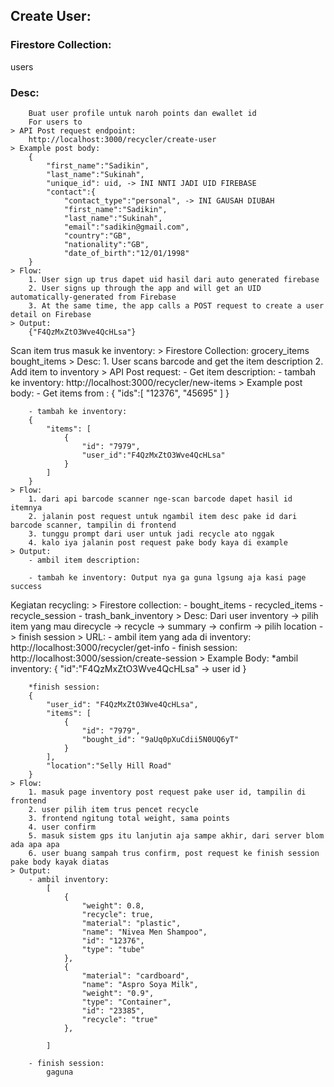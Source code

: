 ## Create User:

### Firestore Collection:

users

### Desc:

        Buat user profile untuk naroh points dan ewallet id
        For users to
    > API Post request endpoint:
        http://localhost:3000/recycler/create-user
    > Example post body:
        {
            "first_name":"Sadikin",
            "last_name":"Sukinah",
            "unique_id": uid, -> INI NNTI JADI UID FIREBASE
            "contact":{
                "contact_type":"personal", -> INI GAUSAH DIUBAH
                "first_name":"Sadikin",
                "last_name":"Sukinah",
                "email":"sadikin@gmail.com",
                "country":"GB",
                "nationality":"GB",
                "date_of_birth":"12/01/1998"
        }
    > Flow:
        1. User sign up trus dapet uid hasil dari auto generated firebase
        2. User signs up through the app and will get an UID automatically-generated from Firebase
        3. At the same time, the app calls a POST request to create a user detail on Firebase
    > Output:
        {"F4QzMxZtO3Wve4QcHLsa"}

Scan item trus masuk ke inventory: > Firestore Collection:
grocery_items
bought_items > Desc: 1. User scans barcode and get the item description 2. Add item to inventory > API Post request: - Get item description: - tambah ke inventory: http://localhost:3000/recycler/new-items > Example post body: - Get items from :
{
"ids":[
"12376",
"45695"
]
}

        - tambah ke inventory:
        {
            "items": [
                {
                    "id": "7979",
                    "user_id":"F4QzMxZtO3Wve4QcHLsa"
                }
            ]
        }
    > Flow:
        1. dari api barcode scanner nge-scan barcode dapet hasil id itemnya
        2. jalanin post request untuk ngambil item desc pake id dari barcode scanner, tampilin di frontend
        3. tunggu prompt dari user untuk jadi recycle ato nggak
        4. kalo iya jalanin post request pake body kaya di example
    > Output:
        - ambil item description:

        - tambah ke inventory: Output nya ga guna lgsung aja kasi page success

Kegiatan recycling: > Firestore collection: - bought_items - recycled_items - recycle_session - trash_bank_inventory > Desc:
Dari user inventory -> pilih item yang mau direcycle -> recycle -> summary -> confirm -> pilih location -> finish session > URL: - ambil item yang ada di inventory: http://localhost:3000/recycler/get-info - finish session: http://localhost:3000/session/create-session > Example Body:
\*ambil inventory:
{
"id":"F4QzMxZtO3Wve4QcHLsa" -> user id
}

        *finish session:
        {
            "user_id": "F4QzMxZtO3Wve4QcHLsa",
            "items": [
                {
                    "id": "7979",
                    "bought_id": "9aUq0pXuCdii5N0UQ6yT"
                }
            ],
            "location":"Selly Hill Road"
        }
    > Flow:
        1. masuk page inventory post request pake user id, tampilin di frontend
        2. user pilih item trus pencet recycle
        3. frontend ngitung total weight, sama points
        4. user confirm
        5. masuk sistem gps itu lanjutin aja sampe akhir, dari server blom ada apa apa
        6. user buang sampah trus confirm, post request ke finish session pake body kayak diatas
    > Output:
        - ambil inventory:
            [
                {
                    "weight": 0.8,
                    "recycle": true,
                    "material": "plastic",
                    "name": "Nivea Men Shampoo",
                    "id": "12376",
                    "type": "tube"
                },
                {
                    "material": "cardboard",
                    "name": "Aspro Soya Milk",
                    "weight": "0.9",
                    "type": "Container",
                    "id": "23385",
                    "recycle": "true"
                },

            ]

        - finish session:
            gaguna
